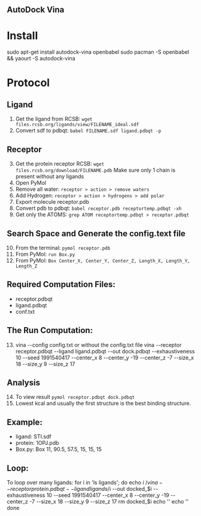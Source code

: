 **AutoDock Vina**
--------------------------------------------------------------------
# Install
sudo apt-get install autodock-vina openbabel
sudo pacman -S openbabel && yaourt -S autodock-vina
# Protocol
## Ligand
1. Get the ligand from RCSB: 		`wget files.rcsb.org/ligands/view/FILENAME_ideal.sdf`
2. Convert sdf to pdbqt: 		`babel FILENAME.sdf ligand.pdbqt -p`
## Receptor
3. Get the protein receptor RCSB: 	`wget files.rcsb.org/download/FILENAME.pdb` Make sure only 1 chain is present without any ligands
4. Open PyMol
5. Remove all water:			`receptor > action > remove waters`
6. Add Hydrogen:			`receptor > action > hydrogens > add polar`
7. Export molecule receptor.pdb
8. Convert pdb to pdbqt:		`babel receptor.pdb receptortemp.pdbqt -xh`
9. Get only the ATOMS:			`grep ATOM receptortemp.pdbqt > receptor.pdbqt`
## Search Space and Generate the config.text file
10. From the terminal:			`pymol receptor.pdb`
11. From PyMol:				`run Box.py`
12. From PyMol:				`Box Center_X, Center_Y, Center_Z, Length_X, Length_Y, Length_Z`
## Required Computation Files:
* receptor.pdbqt
* ligand.pdbqt
* conf.txt
## The Run Computation:
13. vina --config config.txt
or without the config.txt file
vina --receptor receptor.pdbqt --ligand ligand.pdbqt --out dock.pdbqt --exhaustiveness 10 --seed 1991540417 --center_x 8 --center_y -19 --center_z -7 --size_x 18 --size_y 9 --size_z 17
## Analysis
14. To view result			`pymol receptor.pdbqt dock.pdbqt` 
15. Lowest kcal and usually the first structure is the best binding structure.
## Example:
* ligand:	STI.sdf
* protein:	1OPJ.pdb
* Box.py:	Box 11, 90.5, 57.5, 15, 15, 15

## Loop:
To loop over many ligands:
for i in 'ls ligands'; do
	echo $i
	~/vina --receptor protein.pdbqt --ligand ligands/$i --out docked_$i --exhaustiveness 10 --seed 1991540417 --center_x 8 --center_y -19 --center_z -7 --size_x 18 --size_y 9 --size_z 17
	rm docked_$i
	echo ''
	echo ''
done
